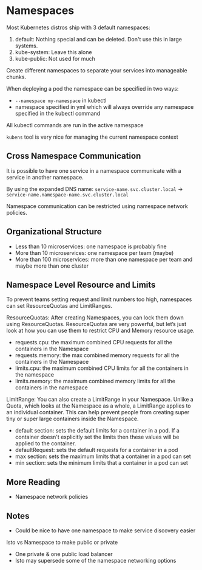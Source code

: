 # Namespaces

Most Kubernetes distros ship with 3 default namespaces:
1. default: Nothing special and can be deleted. Don't use this in large systems.
1. kube-system: Leave this alone
1. kube-public: Not used for much

Create different namespaces to separate your services into manageable chunks.

When deploying a pod the namespace can be specified in two ways:
- `--namespace my-namespace` in kubectl
- namespace specified in yml which will always override any namespace specified in the kubectl command

All kubectl commands are run in the active namespace

`kubens` tool is very nice for managing the current namespace context

## Cross Namespace Communication
It is possible to have one service in a namespace communicate with a service in another namespace.

By using the expanded DNS name: `service-name.svc.cluster.local` -> `service-name.namespace-name.svc.cluster.local`

Namespace communication can be restricted using namespace network policies.

## Organizational Structure
- Less than 10 microservices: one namespace is probably fine
- More than 10 microservices: one namespace per team (maybe)
- More than 100 microservices: more than one namespace per team and maybe more than one cluster

## Namespace Level Resource and Limits 
To prevent teams setting request and limit numbers too high, namespaces can set ResourceQuotas and 
LimitRanges.

ResourceQuotas: After creating Namespaces, you can lock them down using ResourceQuotas. ResourceQuotas are very powerful, 
but let’s just look at how you can use them to restrict CPU and Memory resource usage.
* requests.cpu: the maximum combined CPU requests for all the containers in the Namespace
* requests.memory: the max combined memory requests for all the containers in the Namespace
* limits.cpu: the maximum combined CPU limits for all the containers in the namespace
* limits.memory: the maximum combined memory limits for all the containers in the namespace

LimitRange: You can also create a LimitRange in your Namespace. Unlike a Quota, which looks at the Namespace as a whole, 
a LimitRange applies to an individual container. This can help prevent people from creating super tiny or super large 
containers inside the Namespace.
* default section: sets the default limits for a container in a pod. If a container doesn't explicitly set the limits then
these values will be applied to the container.
* defaultRequest: sets the default requests for a container in a pod
* max section: sets the maximum limits that a container in a pod can set
* min section: sets the minimum limits that a container in a pod can set

## More Reading
- Namespace network policies

## Notes
- Could be nice to have one namespace to make service discovery easier

Isto vs Namespace to make public or private
* One private & one public load balancer 
* Isto may supersede some of the namespace networking options
